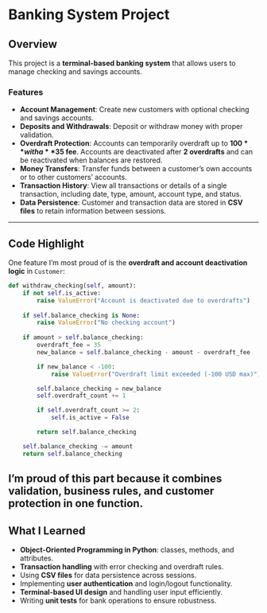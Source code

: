 # Banking System Project

## Overview  
This project is a **terminal-based banking system** that allows users to manage checking and savings accounts.  

### Features
- **Account Management**: Create new customers with optional checking and savings accounts.  
- **Deposits and Withdrawals**: Deposit or withdraw money with proper validation.  
- **Overdraft Protection**: Accounts can temporarily overdraft up to **$100** with a **$35 fee**. Accounts are deactivated after **2 overdrafts** and can be reactivated when balances are restored.  
- **Money Transfers**: Transfer funds between a customer’s own accounts or to other customers’ accounts.  
- **Transaction History**: View all transactions or details of a single transaction, including date, type, amount, account type, and status.  
- **Data Persistence**: Customer and transaction data are stored in **CSV files** to retain information between sessions.  

---
## Code Highlight  
One feature I’m most proud of is the **overdraft and account deactivation logic** in `Customer`:  
```python
def withdraw_checking(self, amount):
    if not self.is_active:
        raise ValueError("Account is deactivated due to overdrafts")
    
    if self.balance_checking is None:
        raise ValueError("No checking account")
    
    if amount > self.balance_checking:
        overdraft_fee = 35
        new_balance = self.balance_checking - amount - overdraft_fee

        if new_balance < -100:
            raise ValueError("Overdraft limit exceeded (-100 USD max)")

        self.balance_checking = new_balance
        self.overdraft_count += 1

        if self.overdraft_count >= 2:
            self.is_active = False

        return self.balance_checking

    self.balance_checking -= amount
    return self.balance_checking 
```
I’m proud of this part because it combines validation, business rules, and customer protection in one function.
---
## What I Learned  
- **Object-Oriented Programming in Python**: classes, methods, and attributes.  
- **Transaction handling** with error checking and overdraft rules.  
- Using **CSV files** for data persistence across sessions.  
- Implementing **user authentication** and login/logout functionality.  
- **Terminal-based UI design** and handling user input efficiently.  
- Writing **unit tests** for bank operations to ensure robustness.  
